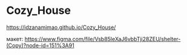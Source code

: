 # Cozy_House
https://idzanamimao.github.io/Cozy_House/

макет: https://www.figma.com/file/Vsb85IeXaJ6vbbTji28ZEU/shelter-(Copy)?node-id=151%3A91
